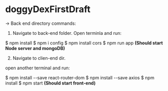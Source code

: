 # doggyDexFirstDraft


-> Back end directory commands:

1. Navigate to back-end folder.
Open terminla and run:

$ npm install
$ npm i config
$ npm install cors
$ npm run app **(Should start Node server and mongoDB)**


2. Navigate to clien-end dir.

 open another terminal and run:
 
$ npm install --save react-router-dom
$ npm install --save axios
$ npm install
$ npm start **(Should start front-end)**

